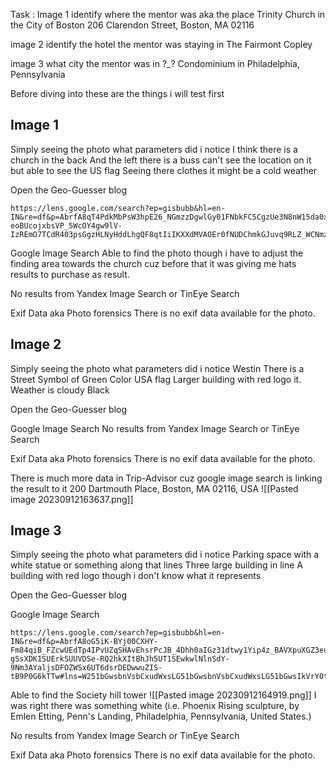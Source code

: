 Task :
Image 1 identify where the mentor was aka the place
Trinity Church in the City of Boston
206 Clarendon Street, Boston, MA 02116

image 2 identify the hotel the mentor was staying in
The Fairmont Copley 

image 3 what city the mentor was in ?_?
Condominium in Philadelphia, Pennsylvania


Before diving into these are the things i will test first

<h2>Image 1</h2>
Simply seeing the photo what parameters did i notice
I think there is a church in the back 
And the left there is a buss can't see the location on it but able to see the US flag 
Seeing there clothes it might be a cold weather

Open the Geo-Guesser blog 
```
https://lens.google.com/search?ep=gisbubb&hl=en-IN&re=df&p=AbrfA8qT4PdkMbPsW3hpE26_NGmzzDgwlGy01FNbkFC5CgzUe3N8nW15da0xcUXQRU1-eoBUcojxbsVP_5WcOY4gw9lV-IzREmO7TCdR403psGgzHLNyHddLhgQF8qtIiIKXXdMVAOEr0fNUDChmkGJuvq9RLZ_WCNmzXGvjGAW0yVbIOTAUkU61aTQQc6RbZUoAfs9BqF2F20cF3YTzAPpANDQ_LAozmdwhbYNBEnfUs_e5rzCHVgQkfN5XNvqcmeSzvZpz7hT_4SrIwfO6oI5Gf0RZlIoT3xTeQ79o7K2Mf0VtUq6HSXnFX39Zvsxbnvqypbttfk9Ld4Kv#lns=W251bGwsbnVsbCxudWxsLG51bGwsbnVsbCxudWxsLG51bGwsIkVrY0tKR0ptWWpCaE5UZGhMV0ZsTlRNdE5EQXlaaTA1T1RVM0xXSXhPVFl6TVdRM09EazRaUklmYTNsalMwSkNUVmxpVDJ0VU9FZHRjM3A0VFdaRGJITllRblpwVUhGQ1p3PT0iLG51bGwsbnVsbCxudWxsLDEsbnVsbCxbbnVsbCxudWxsLFs0MjkzOCwwLDQwNTg0LDM3NTAwXV1d
```
Google Image Search 
Able to find the photo though i have to adjust the finding area towards the church cuz before that it was giving me hats results to purchase as result.

No results from  Yandex Image Search or TinEye Search 

Exif Data aka Photo forensics 
There is no exif data available for the photo.

<h2>Image 2</h2>
Simply seeing the photo what parameters did i notice
Westin 
There is a Street Symbol of Green Color
USA flag
Larger building with red logo it.
Weather is cloudy Black

Open the Geo-Guesser blog 

Google Image Search 
No results from  Yandex Image Search or TinEye Search 

Exif Data aka Photo forensics 
There is no exif data available for the photo.

There is much more data in Trip-Advisor cuz google image search is linking the result to it
200 Dartmouth Place, Boston, MA 02116, USA
![[Pasted image 20230912163637.png]]
<h2>Image 3</h2>
Simply seeing the photo what parameters did i notice
Parking space with a white statue or something along that lines
Three large building in line 
A building with red logo though i don't know what it represents


Open the Geo-Guesser blog 

Google Image Search 
```
https://lens.google.com/search?ep=gisbubb&hl=en-IN&re=df&p=AbrfA8oG5iK-BYj00CXHY-Fm84qiB_FZcwUEdTp4IPvUZqSHAvEhsrPcJB_4Dhh0aIGz31dtwy1Yip4z_BAVXpuXGZ3euxdneBn9esl56FGTpN812MrW9GqbnqjeJZg_vEB6HZR8lax8OuSAUMNiNt1UzrFrivbS2zpTrdRH6cAL2j9qxlQNmp15shZQ7FAOf0yOpT6HTkVOC5BJnMgRffz40EZPoUAxzTupIcT9GzyUoKFXk-gSsXDK1SUErkSUUVDSe-RQ2hkXItBhJh5UT1SEwkwlNlnSdY-9Nm3AYaljsDFOZWSx6UT6dsrDEDwwuZIS-tB9P0G6kTTw#lns=W251bGwsbnVsbCxudWxsLG51bGwsbnVsbCxudWxsLG51bGwsIkVrY0tKRFJsWWpFM01XSTFMV0l6WXpRdE5HVmlZUzFoTjJJekxXVTBNVEU0WmpZeU5Ea3lOUklmWXpZeWJtVjFTRVZyZDFWWU9FZHRjM3A0VFdaRGJIUnVUVXN5VW5GQ1p3PT0iLG51bGwsbnVsbCxudWxsLDEsbnVsbCxbbnVsbCxudWxsLFswLDIxNjAsOTc4NDAsNTA2OTRdXV0=
```
Able to find the Society hill tower 
![[Pasted image 20230912164919.png]]
I was right there was something white (i.e. Phoenix Rising sculpture, by Emlen Etting, Penn's Landing, Philadelphia, Pennsylvania, United States.)

No results from  Yandex Image Search or TinEye Search 

Exif Data aka Photo forensics 
There is no exif data available for the photo.